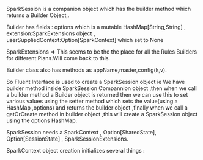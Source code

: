SparkSession is a companion object which has the builder method which returns a Builder Object,.

Builder has fields : options which is a mutable HashMap\[String,String\] ,  extension:SparkExtensions object , userSuppliedContext:Option\[SparkContext\] which set to None

SparkExtensions =&gt; This seems to be the the place for all the Rules Builders for different Plans.Will come back to this.

Builder class also has methods as appName,master,config\(k,v\).

So Fluent Interface is used to create a SparkSession object ie We have builder method inside SparkSession Compannion object ,then when we call a builder method a Builder object is returned then we can use this to set various values using the setter method which sets the value\(using a HashMap ,options\) and returns the builder object ,finally when we call a getOrCreate method in builder object ,this will create a SparkSession object using the options HashMap.

SparkSession needs a SparkContext , Option\[SharedState\], Option\[SessionState\] , SparkSessionExtensions.



SparkContext object creation initializes several things :


